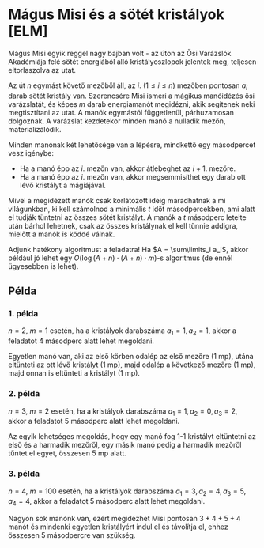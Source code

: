 # Mágus Misi és a sötét kristályok [ELM]

Mágus Misi egyik reggel nagy bajban volt - az úton az Ősi Varázslók Akadémiája felé sötét energiából álló kristályoszlopok jelentek meg, teljesen eltorlaszolva az utat.

Az út $n$ egymást követő mezőből áll, az $i$. ($1 \leq i \leq n$) mezőben pontosan $a_i$ darab sötét kristály van. Szerencsére Misi ismeri a mágikus manóidézés ősi varázslatát, és képes $m$ darab energiamanót megidézni, akik segítenek neki megtisztítani az utat. A manók egymástól függetlenül, párhuzamosan dolgoznak. A varázslat kezdetekor minden manó a nulladik mezőn, materializálódik.

Minden manónak két lehetősége van a lépésre, mindkettő egy másodpercet vesz igénybe:
- Ha a manó épp az $i$. mezőn van, akkor átlebeghet az $i+1$. mezőre.
- Ha a manó épp az $i$. mezőn van, akkor megsemmisíthet egy darab ott lévő kristályt a mágiájával.

Mivel a megidézett manók csak korlátozott ideig maradhatnak a mi világunkban, ki kell számolnod a minimális $t$ időt másodpercekben, ami alatt el tudják tüntetni az összes sötét kristályt. A manók a $t$ másodperc letelte után bárhol lehetnek, csak az összes kristálynak el kell tűnnie addigra, mielőtt a manók is köddé válnak.

Adjunk hatékony algoritmust a feladatra! Ha $A = \sum\limits_i a_i$, akkor például jó lehet egy $O(\log(A+n) \cdot (A+n) \cdot m)$-s algoritmus (de ennél ügyesebben is lehet).

## Példa

### 1\. példa

$n=2$, $m=1$ esetén, ha a kristályok darabszáma $a_1=1, a_2=1$, akkor a feladatot $4$ másodperc alatt lehet megoldani.

Egyetlen manó van, aki az első körben odalép az első mezőre (1 mp), utána eltünteti az ott lévő kristályt (1 mp), majd odalép a következő mezőre (1 mp), majd onnan is eltünteti a kristályt (1 mp).

### 2\. példa

$n=3$, $m=2$ esetén, ha a kristályok darabszáma $a_1=1, a_2=0, a_3=2$, akkor a feladatot $5$ másodperc alatt lehet megoldani.

Az egyik lehetséges megoldás, hogy egy manó fog 1-1 kristályt eltüntetni az első és a harmadik mezőről, egy másik manó pedig a harmadik mezőről tűntet el egyet, összesen 5 mp alatt.

### 3\. példa

$n=4$, $m=100$ esetén, ha a kristályok darabszáma $a_1=3, a_2=4, a_3=5, a_4=4$, akkor a feladatot $5$ másodperc alatt lehet megoldani.

Nagyon sok manónk van, ezért megidézhet Misi pontosan $3+4+5+4$ manót és mindenki egyetlen kristályért indul el és távolítja el, ehhez összesen $5$ másodpercre van szükség.
